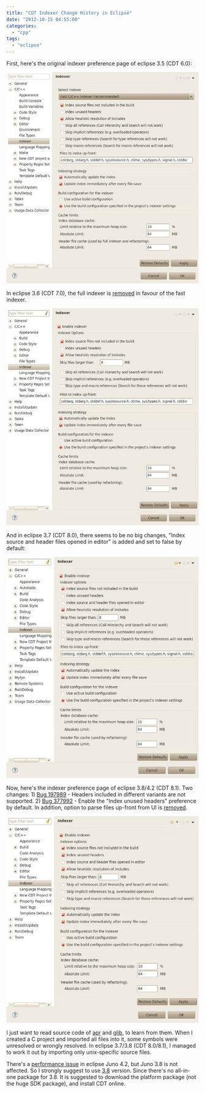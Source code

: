 ```yaml
---
title: "CDT Indexer Change History in Eclipse"
date: "2012-10-15 04:55:00"
categories: 
  - "cpp"
tags: 
  - "eclipse"
---
```


First, here's the original indexer preference page of eclipse 3.5 (CDT 6.0):

![eclipse35_cdt60](../../images/2012/eclipse35_cdt60.jpg)

In eclipse 3.6 (CDT 7.0), the full indexer is [removed](https://bugs.eclipse.org/bugs/show_bug.cgi?id=294864) in favour of the fast indexer.

![eclipse36_cdt70](../../images/2012/eclipse36_cdt70.jpg)

And in eclipse 3.7 (CDT 8.0), there seems to be no big changes, "Index source and header files opened in editor" is added and set to false by default:

![eclipse37_cdt80](../../images/2012/eclipse37_cdt80.jpg)

Now, here's the indexer preference page of eclipse 3.8/4.2 (CDT 8.1). Two changes: 1) [Bug 197989](https://bugs.eclipse.org/bugs/show_bug.cgi?id=197989) - Headers included in different variants are not supported. 2) [Bug 377992](https://bugs.eclipse.org/bugs/show_bug.cgi?id=377992) - Enable the "Index unused headers" preference by default. In addition, option to parse files up-front from UI is [removed](http://git.eclipse.org/c/cdt/org.eclipse.cdt.git/commit/?id=0fb12d7d561551926f0dfa07fc5d8803407efb35).

![eclipse38_cdt81](../../images/2012/eclipse38_cdt81.jpg)

I just want to read source code of [apr](http://apr.apache.org/) and [glib](http://developer.gnome.org/glib/stable/), to learn from them. When I created a C project and imported all files into it, some symbols were unresolved or wrongly resolved. In eclipse 3.7/3.8 (CDT 8.0/8.1), I managed to work it out by importing only unix-specific source files.

There's a [performance issue](https://bugs.eclipse.org/bugs/show_bug.cgi?id=385272) in eclipse Juno 4.2, but Juno 3.8 is not affected. So I strongly suggest to use [3.8](http://download.eclipse.org/eclipse/downloads/eclipse3x.html) version. Since there's no all-in-one package for 3.8. It is suggested to download the platform package (not the huge SDK package), and install CDT online.
